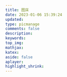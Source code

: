 ```yaml
---
title: 图床
date: 2023-01-06 15:39:24
updated:
type: picmanage
comments: false
description:
keywords:
top_img:
mathjax:
katex:
aside: false
aplayer:
highlight_shrink:
---
```


